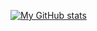 [![My GitHub stats](https://github-readme-stats.vercel.app/api?username=FluffyFoxUwU&theme=dark)](https://github.com/anuraghazra/github-readme-stats)
